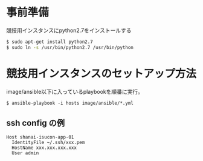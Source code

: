 # 事前準備

競技用インスタンスにpython2.7をインストールする

```bash
$ sudo apt-get install python2.7
$ sudo ln -s /usr/bin/python2.7 /usr/bin/python
```

# 競技用インスタンスのセットアップ方法

image/ansible以下に入っているplaybookを順番に実行。

```
$ ansible-playbook -i hosts image/ansible/*.yml
```

## ssh config の例

```
Host shanai-isucon-app-01
  IdentityFile ~/.ssh/xxx.pem
  HostName xxx.xxx.xxx.xxx
  User admin
```
